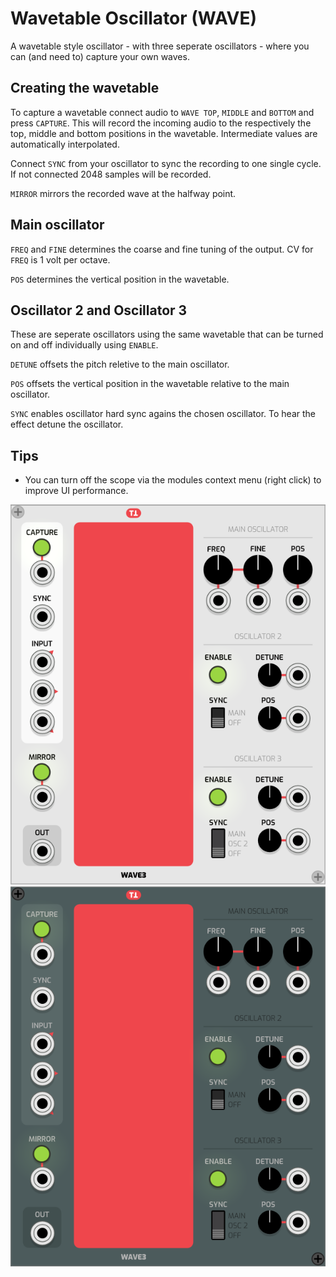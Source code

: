# Wavetable Oscillator (WAVE)
A wavetable style oscillator - with three seperate oscillators - where you can (and need to) capture your own waves.

## Creating the wavetable
To capture a wavetable connect audio to `WAVE TOP`, `MIDDLE` and `BOTTOM` and press `CAPTURE`. This will record the incoming audio to the respectively the top, middle and bottom positions in the wavetable. Intermediate values are automatically interpolated.

Connect `SYNC` from your oscillator to sync the recording to one single cycle. If not connected 2048 samples will be recorded.

`MIRROR` mirrors the recorded wave at the halfway point.

## Main oscillator
`FREQ` and `FINE` determines the coarse and fine tuning of the output. CV for `FREQ` is 1 volt per octave.

`POS` determines the vertical position in the wavetable.

## Oscillator 2 and Oscillator 3
These are seperate oscillators using the same wavetable that can be turned on and off individually using `ENABLE`.

`DETUNE` offsets the pitch reletive to the main oscillator.

`POS` offsets the vertical position in the wavetable relative to the main oscillator.

`SYNC` enables oscillator hard sync agains the chosen oscillator. To hear the effect detune the oscillator.

## Tips
* You can turn off the scope via the modules context menu (right click) to improve UI performance.

![Default theme](https://github.com/thomassidor/tinytricks/blob/master/module-screenshots/default/WAVE.png?raw=true)
![River bed theme](https://github.com/thomassidor/tinytricks/blob/master/module-screenshots/river-bed/WAVE.png?raw=true)



